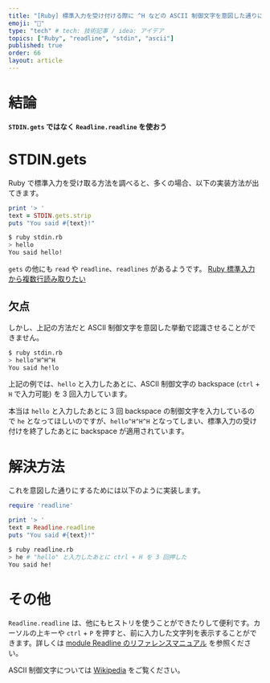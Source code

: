 ```yaml
---
title: "[Ruby] 標準入力を受け付ける際に ^H などの ASCII 制御文字を意図した通りに認識させる"
emoji: "🌊"
type: "tech" # tech: 技術記事 / idea: アイデア
topics: ["Ruby", "readline", "stdin", "ascii"]
published: true
order: 66
layout: article
---
```


# 結論
**`STDIN.gets` ではなく `Readline.readline` を使おう**

# STDIN.gets
Ruby で標準入力を受け取る方法を調べると、多くの場合、以下の実装方法が出てきます。

```ruby:stdin.rb
print '> '
text = STDIN.gets.strip
puts "You said #{text}!"
```

```bash
$ ruby stdin.rb
> hello
You said hello!
```

`gets` の他にも `read` や `readline`、`readlines` があるようです。
[Ruby 標準入力から複数行読み取りたい](https://nnnamani.hateblo.jp/entry/2016/08/14/150900)

## 欠点
しかし、上記の方法だと ASCII 制御文字を意図した挙動で認識させることができません。

```bash
$ ruby stdin.rb
> hello^H^H^H
You said he!lo
```

上記の例では、`hello` と入力したあとに、ASCII 制御文字の backspace (`ctrl` + `H` で入力可能) を 3 回入力しています。

本当は `hello` と入力したあとに 3 回 backspace の制御文字を入力しているので `he` となってほしいのですが、`hello^H^H^H` となってしまい、標準入力の受け付けを終了したあとに backspace が適用されています。

# 解決方法
これを意図した通りにするためには以下のように実装します。

```ruby:readline.rb
require 'readline'

print '> '
text = Readline.readline
puts "You said #{text}!"
```

```bash
$ ruby readline.rb
> he # "hello" と入力したあとに ctrl + H を 3 回押した
You said he!
```

# その他
`Readline.readline` は、他にもヒストリを使うことができたりして便利です。カーソルの上キーや `ctrl` + `P` を押すと、前に入力した文字列を表示することができます。詳しくは [module Readline のリファレンスマニュアル](https://docs.ruby-lang.org/ja/latest/class/Readline.html) を参照ください。

ASCII 制御文字については [Wikipedia](https://ja.wikipedia.org/wiki/%E5%88%B6%E5%BE%A1%E6%96%87%E5%AD%97) をご覧ください。
